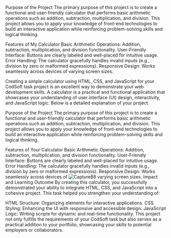 Purpose of the Project The primary purpose of this project is to create a functional and user-friendly calculator that performs basic arithmetic operations such as addition, subtraction, multiplication, and division. This project allows you to apply your knowledge of front-end technologies to build an interactive application while reinforcing problem-solving skills and logical thinking.

Features of My Calculator Basic Arithmetic Operations: Addition, subtraction, multiplication, and division functionality. User-Friendly Interface: Buttons are clearly labeled and well-placed for intuitive usage. Error Handling: The calculator gracefully handles invalid inputs (e.g., division by zero or malformed expressions). Responsive Design: Works seamlessly across devices of varying screen sizes.

Creating a simple calculator using HTML, CSS, and JavaScript for your CodSoft task project is an excellent way to demonstrate your web development skills. A calculator is a practical and functional application that showcases your understanding of user interface (UI) design, interactivity, and JavaScript logic. Below is a detailed explanation of your project.

Purpose of the Project The primary purpose of this project is to create a functional and user-friendly calculator that performs basic arithmetic operations such as addition, subtraction, multiplication, and division. This project allows you to apply your knowledge of front-end technologies to build an interactive application while reinforcing problem-solving skills and logical thinking.

Features of Your Calculator Basic Arithmetic Operations: Addition, subtraction, multiplication, and division functionality. User-Friendly Interface: Buttons are clearly labeled and well-placed for intuitive usage. Error Handling: The calculator gracefully handles invalid inputs (e.g., division by zero or malformed expressions). Responsive Design: Works seamlessly across devices of ![Capture88](https://github.com/user-attachments/assets/36f5db5f-b370-405d-b21a-8a45f79d8036)
varying screen sizes. Impact and Learning Outcome By creating this calculator, you successfully demonstrated your ability to integrate HTML, CSS, and JavaScript into a cohesive project. This task helped you strengthen your understanding of:

HTML Structure: Organizing elements for interactive applications. CSS Styling: Enhancing the UI with responsive and accessible design. JavaScript Logic: Writing scripts for dynamic and real-time functionality. This project not only fulfills the requirements of your CodSoft task but also serves as a practical addition to your portfolio, showcasing your skills to potential employers or collaborators.
